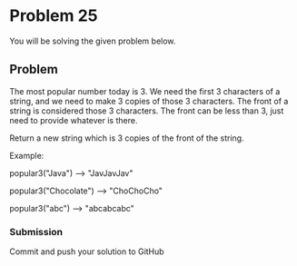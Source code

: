 # Problem 25

You will be solving the given problem below.

## Problem

The most popular number today is 3. We need the first 3 characters of a string, and we need to make
3 copies of those 3 characters. The front of a string is considered those 3 characters. The front can
be less than 3, just need to provide whatever is there.

Return a new string which is 3 copies of the front of the string.

Example:

popular3("Java") --> "JavJavJav"

popular3("Chocolate") --> "ChoChoCho"

popular3("abc") --> "abcabcabc"

### Submission

Commit and push your solution to GitHub
